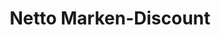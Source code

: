 ---
title: "Netto Marken-Discount"
url: /koenigswinter/netto-marken-discount-im-muehlenbruch/
shop: Supermarkt
---